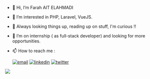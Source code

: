 - 👋 Hi, I’m Farah AIT ELAHMADI
- 👀 I’m interested in PHP, Laravel, VueJS.
- 🌱 Always looking things up, reading up on stuff, I'm curious !!
- 💞️ I’m on internship ( as full-stack developer) and looking for more opportunities.

- 📫 How to reach me :

     [![email](https://img.shields.io/badge/email-red?style=for-the-badge&logo=gmail&logoColor=white)](mailto:farahaitelahmadi@gmail.com)
     [![linkedin](https://img.shields.io/badge/linkedin-0A66C2?style=for-the-badge&logo=linkedin&logoColor=white)](https://www.linkedin.com/in/farah-ahmadi)
     [![twitter](https://img.shields.io/badge/twitter-1DA1F2?style=for-the-badge&logo=twitter&logoColor=white)](https://twitter.com/ahmadiF__)

![](https://komarev.com/ghpvc/?username=ray0emma&color=dc143c)
<!---
Ray0Emma/Ray0Emma is a ✨ special ✨ repository because its `README.md` (this file) appears on your GitHub profile.
You can click the Preview link to take a look at your changes.
--->
